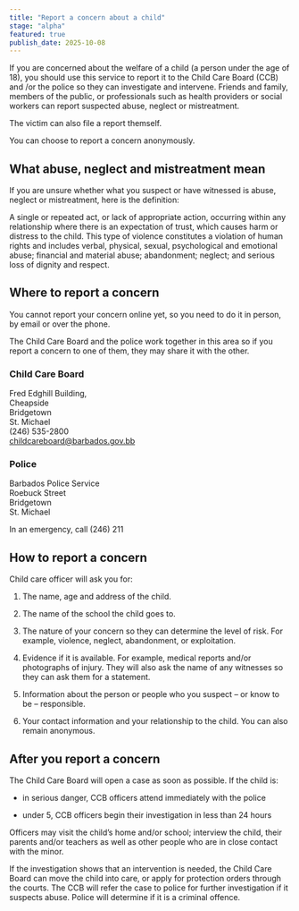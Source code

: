 ```yaml
---
title: "Report a concern about a child"
stage: "alpha"
featured: true
publish_date: 2025-10-08
---
```


If you are concerned about the welfare of a child (a person under the age of 18), you should use this service to report it to the Child Care Board (CCB) and /or the police so they can investigate and intervene. Friends and family, members of the public, or professionals such as health providers or social workers can report suspected abuse, neglect or mistreatment.

The victim can also file a report themself.

You can choose to report a concern anonymously.

## What abuse, neglect and mistreatment mean

If you are unsure whether what you suspect or have witnessed is abuse, neglect or mistreatment, here is the definition:

A single or repeated act, or lack of appropriate action, occurring within any relationship where there is an expectation of trust, which causes harm or distress to the child. This type of violence constitutes a violation of human rights and includes verbal, physical, sexual, psychological and emotional abuse; financial and material abuse; abandonment; neglect; and serious loss of dignity and respect.

## Where to report a concern

You cannot report your concern online yet, so you need to do it in person, by email or over the phone.

The Child Care Board and the police work together in this area so if you report a concern to one of them, they may share it with the other.

### Child Care Board
Fred Edghill Building,  
Cheapside  
Bridgetown  
St. Michael  
(246) 535-2800  
[childcareboard@barbados.gov.bb](mailto:childcareboard@barbados.gov.bb)  

### Police
Barbados Police Service  
Roebuck Street  
Bridgetown  
St. Michael  

In an emergency, call (246) 211 

## How to report a concern

Child care officer will ask you for:

1. The name, age and address of the child.

2. The name of the school the child goes to.

3. The nature of your concern so they can determine the level of risk. For example, violence, neglect, abandonment, or exploitation.

3. Evidence if it is available. For example, medical reports and/or photographs of injury. They will also ask the name of any witnesses so they can ask them for a statement.

4. Information about the person or people who you suspect – or know to be – responsible.

5. Your contact information and your relationship to the child. You can also remain anonymous.

## After you report a concern

The Child Care Board will open a case as soon as possible. If the child is:

- in serious danger, CCB officers attend immediately with the police

- under 5, CCB officers begin their investigation in less than 24 hours

Officers may visit the child’s home and/or school; interview the child, their parents and/or teachers as well as other people who are in close contact with the minor.

If the investigation shows that an intervention is needed, the Child Care Board can move the child into care, or apply for protection orders through the courts. The CCB will refer the case to police for further investigation if it suspects abuse. Police will determine if it is a criminal offence.